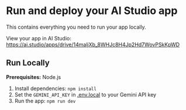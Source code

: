 # Run and deploy your AI Studio app

This contains everything you need to run your app locally.

View your app in AI Studio: https://ai.studio/apps/drive/14maljXb_8WHJc8H4Jp2Hd7WovPSkKpWD

## Run Locally

**Prerequisites:**  Node.js


1. Install dependencies:
   `npm install`
2. Set the `GEMINI_API_KEY` in [.env.local](.env.local) to your Gemini API key
3. Run the app:
   `npm run dev`
